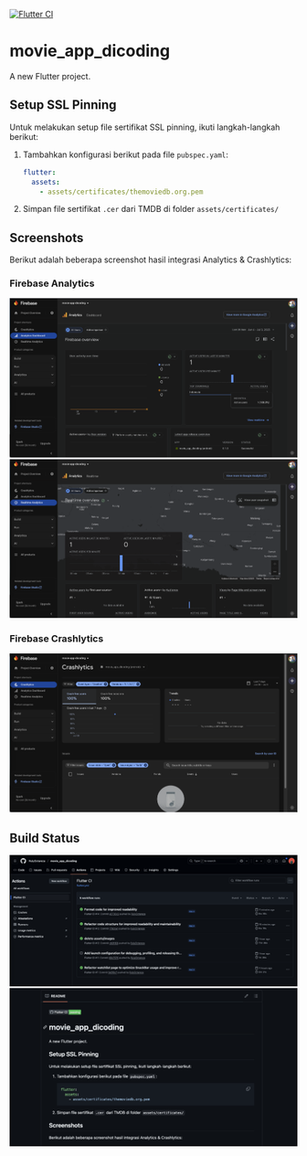 [![Flutter CI](https://github.com/RulyOctareza/movie_app_dicoding/actions/workflows/flutter.yml/badge.svg)](https://github.com/RulyOctareza/movie_app_dicoding/actions)

# movie_app_dicoding

A new Flutter project.

## Setup SSL Pinning

Untuk melakukan setup file sertifikat SSL pinning, ikuti langkah-langkah berikut:

1. Tambahkan konfigurasi berikut pada file `pubspec.yaml`:

   ```yaml
   flutter:
     assets:
       - assets/certificates/themoviedb.org.pem
   ```

2. Simpan file sertifikat `.cer` dari TMDB di folder `assets/certificates/`

## Screenshots

Berikut adalah beberapa screenshot hasil integrasi Analytics & Crashlytics:

### Firebase Analytics

![Analytics Dashboard](screenshots/analytics.png)
![Analytics Event](screenshots/analytics2.png)

### Firebase Crashlytics

![Crashlytics Dashboard](screenshots/crashlytics.png)

## Build Status

![Build Actions](screenshots/build-actions.png)
![Passing](screenshots/passing.png)

